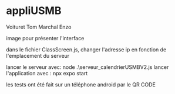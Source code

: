# appliUSMB

Voituret Tom
Marchal Enzo

image pour présenter l'interface

dans le fichier ClassScreen.js, changer l'adresse ip en fonction de l'emplacement du serveur

lancer le serveur avec: node .\serveur_calendrierUSMBV2.js
lancer l'application avec : npx expo start

les tests ont été fait sur un téléphone android par le QR CODE
